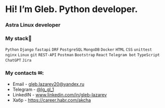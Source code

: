 # Hi! I’m Gleb. Python developer.
### Astra Linux developer

### My stack🔧
`Python` `Django` `fastapi` `DRF` `PostgreSQL` `MongoDB` `Docker` `HTML` `CSS` `unittest` `nginx` `Linux` `git` `REST-API` `Postman` `Bootstrap` `React` `Telegram bot` `TypeScript` `ChatGPT` `Jira`

### My сontacts ✉:
- Email - gleb.lazarev20@yandex.ru 
- Telegram - [@lg_gl_1](https://t.me/lg_gl_1)
- LinkedIN - www.linkedin.com/in/gleb-lazarev
- Хабр - https://career.habr.com/akcha

